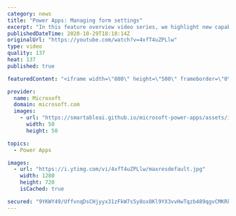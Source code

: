 ```yaml
---
category: news
title: "Power Apps: Managing form settings"
excerpt: "In this feature overview video series, we highlight new capabilities included in the latest update to Microsoft Power Apps.  Improvements to Microsoft Power Apps for managing form settings and events allow users to set various features on a form in the new modern designer.   Get the most out of Power"
publishedDateTime: 2020-10-29T18:18:14Z
originalUrl: "https://youtube.com/watch?v=4xfT4uZPLlw"
type: video
quality: 137
heat: 137
published: true

featuredContent: "<iframe width=\"800\" height=\"500\" frameborder=\"0\" src=\"https://www.youtube.com/embed/4xfT4uZPLlw\" allow=\"accelerometer; autoplay; encrypted-media; gyroscope; picture-in-picture\" allowfullscreen></iframe>"

provider:
  name: Microsoft
  domain: microsoft.com
  images:
    - url: "https://smartableai.github.io/microsoft-power-apps/assets/images/organizations/microsoft.com-50x50.jpg"
      width: 50
      height: 50

topics:
  - Power Apps

images:
  - url: "https://i.ytimg.com/vi/4xfT4uZPLlw/maxresdefault.jpg"
    width: 1280
    height: 720
    isCached: true

secured: "9YKWY49/UffvnqDsCHjyyx31zFkW7s5y8ox8Kl9YX3vvHwTqzb489qgvCMKRkrdarssFVonK0N9ANATQRqab8Oo0tXQQkRsV/h16xFCG9lx6AP3jVvgOXpGXUb+KldMKt4OyQF2UsTO7MFOvLkEx+Aa96SPdz2N2Z5PablSB6jUNB134AgElf5Z2hjks6kIpx+96+3JvFgp999bh2AOu0eCmI07qXS/8ZKea2JZ1q80khA3JkhMPJAZf0Y/KtAFRAuzSevUqarMkZt7KtBkK92SQJg2Yx7NZDENFhOthn5Z0GqgQOpY9Tb+Don/ujXCiaSJhtW3jVn9ZzeCVeX6v+oa5JWaRi0LeU1K4BbCjkSel08o4GKTFlPQe81kxEmQbEbTf5eXu8q3gY+TJSV9X0r5DsDlVAKbnAUfvmf57zOY=;jYAKaBNewpjBLkhzhLRZfw=="
---
```


